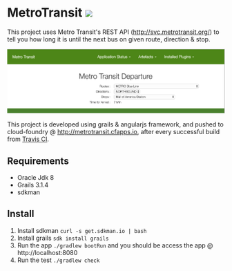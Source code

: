 # MetroTransit [<img src="https://travis-ci.org/saravanakumar-periyasamy/metroTransit.svg?branch=master">](https://travis-ci.org/saravanakumar-periyasamy/metroTransit)

This project uses Metro Transit's REST API (http://svc.metrotransit.org/) to tell you how long it is until the next bus on given route, direction & stop.

[<img src="screenshot-1.png">](http://metrotransit.cfapps.io)

This project is developed using grails & angularjs framework, and pushed to cloud-foundry @ http://metrotransit.cfapps.io, after every successful build from [Travis CI](https://travis-ci.org/saravanakumar-periyasamy/metroTransit).

## Requirements

* Oracle Jdk 8
* Grails 3.1.4
* sdkman
 
## Install

1. Install sdkman `curl -s get.sdkman.io | bash`
2. Install grails `sdk install grails`
3. Run the app `./gradlew bootRun` and you should be access the app @ http://localhost:8080
4. Run the test `./gradlew check`
